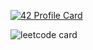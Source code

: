 [![42 Profile Card](https://1337-readme-hxx2.vercel.app/api/profile?cursus=42cursus&dark=true&login=aamajane)](https://github.com/mohouyizme/1337-readme)

![leetcode card](https://stats-cards-hxx2.vercel.app/api/leetcode/?username=aamajane&theme=dark)
